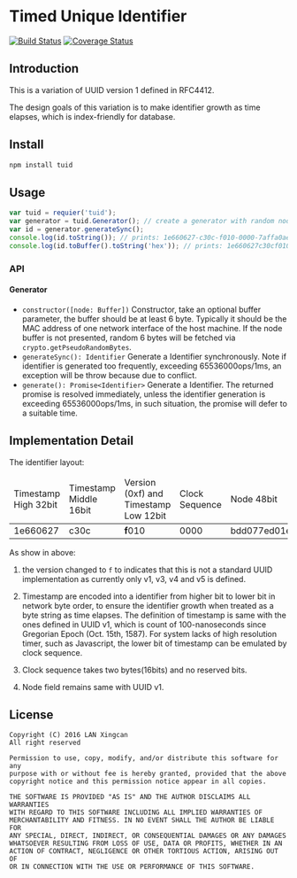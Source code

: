 # Timed Unique Identifier

[![Build Status](https://travis-ci.org/thynson/tuid.svg?branch=master)](https://travis-ci.org/thynson/tuid)
[![Coverage Status](https://coveralls.io/repos/github/thynson/tuid/badge.svg)](https://coveralls.io/github/thynson/tuid)

## Introduction
This is a variation of UUID version 1 defined in RFC4412. 

The design goals of this variation is to make identifier growth as time
elapses, which is index-friendly for database.
## Install
```bash
npm install tuid
```
## Usage

```javascript
var tuid = requier('tuid');
var generator = tuid.Generator(); // create a generator with random node id
var id = generator.generateSync();
console.log(id.toString()); // prints: 1e660627-c30c-f010-0000-7affa0ae7874
console.log(id.toBuffer().toString('hex')); // prints: 1e660627c30cf01000007affa0ae7874
```

### API
#### Generator
* `constructor([node: Buffer])`
  Constructor, take an optional buffer parameter, the buffer should be 
  at least 6 byte. Typically it should be the MAC address of one network 
  interface of the host machine. If the node buffer is not presented,
  random 6 bytes will be fetched via `crypto.getPseudoRandomBytes`.
* `generateSync(): Identifier` 
  Generate a Identifier synchronously. Note if identifier is generated 
  too frequently, exceeding 65536000ops/1ms, an exception will be throw
  because due to conflict.
*  `generate(): Promise<Identifier>`
  Generate a Identifier. The returned promise is resolved immediately, 
  unless the identifier generation is exceeding 65536000ops/1ms, in such
  situation, the promise will defer to a suitable time. 
  
## Implementation Detail

The identifier layout: 

  <table>
    <thead>
      <td>Timestamp High 32bit</td>
      <td>Timestamp Middle 16bit</td>
      <td>Version (0xf) and Timestamp Low 12bit</td>
      <td>Clock Sequence</td>
      <td>Node 48bit</td>
    </thead>
    <tbody>
      <tr>
        <td>1e660627</td>
        <td>c30c</td>
        <td><strong>f</strong>010</td>
        <td>0000</td>
        <td>bdd077ed01e5</td>
      </tr>
    </tbody>
  </table>
  
As show in above:

1. the version changed to `f` to indicates that this is 
not a standard UUID implementation as currently only v1, v3, v4 and v5 is
defined. 

2. Timestamp are encoded into a identifier from higher bit 
to lower bit in network byte order, to ensure the identifier growth when
treated as a byte string as time elapses. The definition of timestamp is
same with the ones defined in UUID v1, which is count of 100-nanoseconds 
since Gregorian Epoch (Oct. 15th, 1587). For system lacks of high 
resolution timer, such as Javascript, the lower bit of timestamp can be 
emulated by clock sequence. 

3. Clock sequence takes two bytes(16bits) and no reserved bits.

4. Node field remains same with UUID v1.

## License
```
Copyright (C) 2016 LAN Xingcan
All right reserved

Permission to use, copy, modify, and/or distribute this software for any
purpose with or without fee is hereby granted, provided that the above
copyright notice and this permission notice appear in all copies.

THE SOFTWARE IS PROVIDED "AS IS" AND THE AUTHOR DISCLAIMS ALL WARRANTIES
WITH REGARD TO THIS SOFTWARE INCLUDING ALL IMPLIED WARRANTIES OF
MERCHANTABILITY AND FITNESS. IN NO EVENT SHALL THE AUTHOR BE LIABLE FOR
ANY SPECIAL, DIRECT, INDIRECT, OR CONSEQUENTIAL DAMAGES OR ANY DAMAGES
WHATSOEVER RESULTING FROM LOSS OF USE, DATA OR PROFITS, WHETHER IN AN
ACTION OF CONTRACT, NEGLIGENCE OR OTHER TORTIOUS ACTION, ARISING OUT OF
OR IN CONNECTION WITH THE USE OR PERFORMANCE OF THIS SOFTWARE.
```

